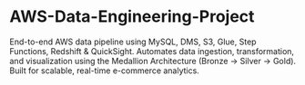 # AWS-Data-Engineering-Project
End-to-end AWS data pipeline using MySQL, DMS, S3, Glue, Step Functions, Redshift &amp; QuickSight. Automates data ingestion, transformation, and visualization using the Medallion Architecture (Bronze → Silver → Gold). Built for scalable, real-time e-commerce analytics.
